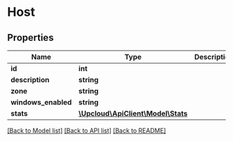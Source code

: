 # Host

## Properties
Name | Type | Description | Notes
------------ | ------------- | ------------- | -------------
**id** | **int** |  |
**description** | **string** |  |
**zone** | **string** |  |
**windows_enabled** | **string** |  |
**stats** | [**\Upcloud\ApiClient\Model\Stats**](Stats.md) |  |

[[Back to Model list]](../../README.md#documentation-of-the-models) [[Back to API list]](../../README.md#documentation) [[Back to README]](../../README.md)
